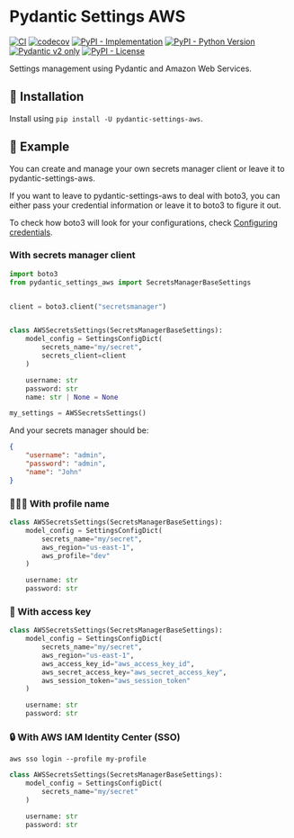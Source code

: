 # Pydantic Settings AWS

[![CI](https://github.com/ceb10n/pydantic-settings-aws/actions/workflows/ci.yml/badge.svg)](https://github.com/ceb10n/pydantic-settings-aws/actions)
[![codecov](https://codecov.io/github/ceb10n/pydantic-settings-aws/graph/badge.svg?token=K77HYDZR3P)](https://codecov.io/github/ceb10n/pydantic-settings-aws)
[![PyPI - Implementation](https://img.shields.io/pypi/implementation/pydantic-settings-aws)](https://pypi.org/project/pydantic-settings-aws)
[![PyPI - Python Version](https://img.shields.io/pypi/pyversions/pydantic-settings-aws)](https://pypi.org/project/pydantic-settings-aws)
[![Pydantic v2 only](https://img.shields.io/endpoint?url=https://raw.githubusercontent.com/pydantic/pydantic/main/docs/badge/v2.json)](https://docs.pydantic.dev/latest/contributing/#badges)
[![PyPI - License](https://img.shields.io/pypi/l/pydantic-settings-aws)](https://pypi.org/project/pydantic-settings-aws)

Settings management using Pydantic and Amazon Web Services.

## 💽 Installation

Install using `pip install -U pydantic-settings-aws`.

## 📜 Example

You can create and manage your own secrets manager client or leave it to pydantic-settings-aws.

If you want to leave to pydantic-settings-aws to deal with boto3, you can either pass your credential information or leave it to boto3 to figure it out.

To check how boto3 will look for your configurations, check [Configuring credentials](https://boto3.amazonaws.com/v1/documentation/api/latest/guide/credentials.html#configuring-credentials).

### With secrets manager client

```python
import boto3
from pydantic_settings_aws import SecretsManagerBaseSettings


client = boto3.client("secretsmanager")


class AWSSecretsSettings(SecretsManagerBaseSettings):
    model_config = SettingsConfigDict(
        secrets_name="my/secret",
        secrets_client=client
    )

    username: str
    password: str
    name: str | None = None

my_settings = AWSSecretsSettings()
```

And your secrets manager should be:

```json
{
    "username": "admin",
    "password": "admin",
    "name": "John"
}
```

### 🙋🏾‍♂️ With profile name

```python
class AWSSecretsSettings(SecretsManagerBaseSettings):
    model_config = SettingsConfigDict(
        secrets_name="my/secret",
        aws_region="us-east-1",
        aws_profile="dev"
    )

    username: str
    password: str
```

### 🔑 With access key

```python
class AWSSecretsSettings(SecretsManagerBaseSettings):
    model_config = SettingsConfigDict(
        secrets_name="my/secret",
        aws_region="us-east-1",
        aws_access_key_id="aws_access_key_id",
        aws_secret_access_key="aws_secret_access_key",
        aws_session_token="aws_session_token"
    )

    username: str
    password: str
```


### 🔒 With AWS IAM Identity Center (SSO)

```shell
aws sso login --profile my-profile
```

```python
class AWSSecretsSettings(SecretsManagerBaseSettings):
    model_config = SettingsConfigDict(
        secrets_name="my/secret"
    )

    username: str
    password: str
```

